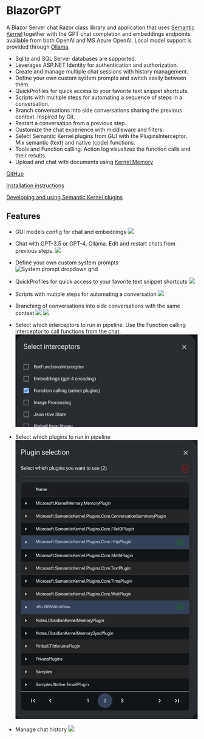 # BlazorGPT

A Blazor Server chat Razor class library and application that uses <a href="https://learn.microsoft.com/en-us/semantic-kernel/overview">Semantic Kernel</a> together with the GPT chat completion and embeddings endpoints available from both OpenAI and MS Azure OpenAI. 
Local model support is provided through [Ollama](https://github.com/jmorganca/ollama). 

- Sqlite and SQL Server databases are supported.
- Leverages ASP.NET Identity for authentication and authorization.
- Create and manage multiple chat sessions with history management. 
- Define your own custom system prompts and switch easily between them.
- QuickProfiles for quick access to your favorite text snippet shortcuts. 
- Scripts with multiple steps for automating a sequence of steps in a conversation. 
- Branch conversations into side conversations sharing the previous context. Inspired by Git.
- Restart a conversation from a previous step. 
- Customize the chat experience with middleware and filters.
- Select Semantic Kernel plugins from GUI with the PluginsInterceptor. Mix semantic (text) and native (code) functions.
- Tools and Function calling. Action log visualizes the function calls and their results.
- Upload and chat with documents using [Kernel Memory](https://github.com/microsoft/kernel-memory)

[GitHub](https://github.com/magols/BlazorGPT)

[Installation instructions](docs/setup.md)

[Developing and using Semantic Kernel plugins](docs/developing.md)

## Features
- GUI models config for chat and embeddings
![](docs/images/modelconfig.png)

- Chat with GPT-3.5 or GPT-4, Ollama. Edit and restart chats from previous steps.
  ![](docs/images/chat_toolbox.png)
  
- Define your own custom system prompts
![System prompt dropdown grid](docs/images/syspromptgrid.png)

- QuickProfiles for quick access to your favorite text snippet shortcuts
  ![](docs/images/QP.png)

- Scripts with mutiple steps for automating a conversation
  ![](docs/images/editscript.png)
  
- Branching of conversations into side conversations with the same context
  ![](docs/images/hasbranch.png)
  ![](docs/images/branched.png)

- Select which interceptors to run in pipeline. Use the Function calling interceptor to call functions from the chat.
![](docs/images/interceptor_selection.png)

- Select which plugins to run in pipeline
  ![](docs/images/plugins_selection.png)

- Manage chat history
  ![](docs/images/history.png)








